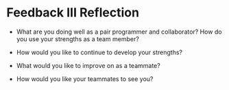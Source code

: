 # Feedback III Reflection

* What are you doing well as a pair programmer and collaborator? How do you use your strengths as a team member?

* How would you like to continue to develop your strengths?

* What would you like to improve on as a teammate? 

* How would you like your teammates to see you?

